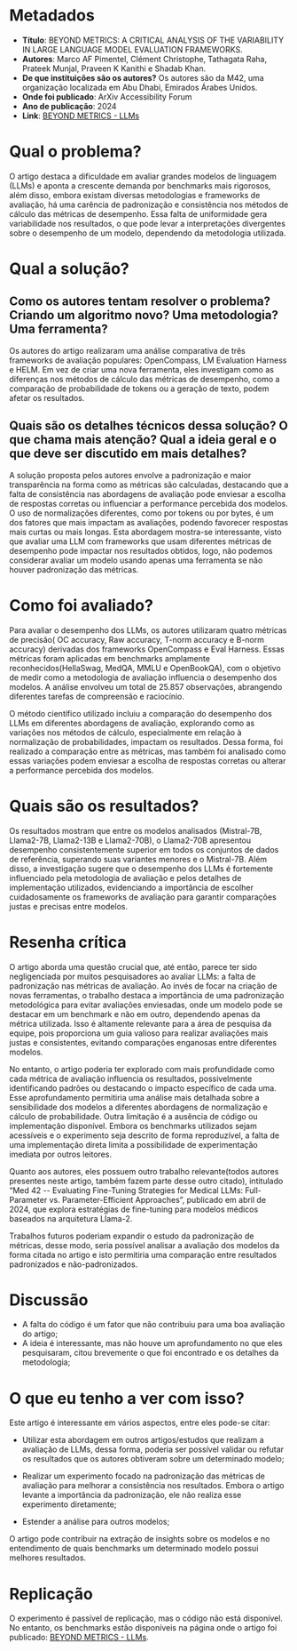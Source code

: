 # Metadados

* **Título**: BEYOND METRICS: A CRITICAL ANALYSIS OF THE VARIABILITY IN LARGE LANGUAGE MODEL EVALUATION FRAMEWORKS.
* **Autores**: Marco AF Pimentel, Clément Christophe, Tathagata Raha, Prateek Munjal, Praveen K Kanithi e Shadab Khan.
* **De que instituições são os autores?**  Os autores são da M42, uma organização localizada em Abu Dhabi, Emirados Árabes Unidos.
* **Onde foi publicado**: ArXiv Accessibility Forum
* **Ano de publicação**: 2024
* **Link**: [BEYOND METRICS - LLMs](https://arxiv.org/abs/2407.21072)

# Qual o problema?
O artigo destaca a dificuldade em avaliar grandes modelos de linguagem (LLMs) e aponta a crescente demanda por benchmarks mais rigorosos, além disso, embora existam diversas metodologias e frameworks de avaliação, há uma carência de padronização e consistência nos métodos de cálculo das métricas de desempenho. Essa falta de uniformidade gera variabilidade nos resultados, o que pode levar a interpretações divergentes sobre o desempenho de um modelo, dependendo da metodologia utilizada.

# Qual a solução?

## Como os autores tentam resolver o problema? Criando um algoritmo novo? Uma metodologia? Uma ferramenta?
Os autores do artigo realizaram uma análise comparativa de três frameworks de avaliação populares: OpenCompass, LM Evaluation Harness e HELM. Em vez de criar uma nova ferramenta, eles investigam como as diferenças nos métodos de cálculo das métricas de desempenho, como a comparação de probabilidade de tokens ou a geração de texto, podem afetar os resultados.

## Quais são os detalhes técnicos dessa solução? O que chama mais atenção? Qual a ideia geral e o que deve ser discutido em mais detalhes?
A solução proposta pelos autores envolve a padronização e maior transparência na forma como as métricas são calculadas, destacando que a falta de consistência nas abordagens de avaliação pode enviesar a escolha de respostas corretas ou influenciar a performance percebida dos modelos. O uso de normalizações diferentes, como por tokens ou por bytes, é um dos fatores que mais impactam as avaliações, podendo favorecer respostas mais curtas ou mais longas. Esta abordagem mostra-se interessante, visto que avaliar uma LLM com frameworks que usam diferentes métricas de desempenho pode impactar nos resultados obtidos, logo, não podemos considerar avaliar um modelo usando apenas uma ferramenta se não houver padronização das métricas.

# Como foi avaliado?
Para avaliar o desempenho dos LLMs, os autores utilizaram quatro métricas de precisão( OC accuracy, Raw accuracy, T-norm accuracy e B-norm accuracy) derivadas dos frameworks OpenCompass e Eval Harness. Essas métricas foram aplicadas em benchmarks amplamente reconhecidos(HellaSwag, MedQA, MMLU e OpenBookQA), com o objetivo de medir como a metodologia de avaliação influencia o desempenho dos modelos. A análise envolveu um total de 25.857 observações, abrangendo diferentes tarefas de compreensão e raciocínio.

O método científico utilizado incluiu a comparação do desempenho dos LLMs em diferentes abordagens de avaliação, explorando como as variações nos métodos de cálculo, especialmente em relação à normalização de probabilidades, impactam os resultados. Dessa forma, foi realizado a comparação entre as métricas, mas também foi analisado como essas variações podem enviesar a escolha de respostas corretas ou alterar a performance percebida dos modelos.

# Quais são os resultados?
Os resultados mostram que entre os modelos analisados (Mistral-7B, Llama2-7B, Llama2-13B e Llama2-70B), o Llama2-70B apresentou desempenho consistentemente superior em todos os conjuntos de dados de referência, superando suas variantes menores e o Mistral-7B. Além disso, a investigação sugere que o desempenho dos LLMs é fortemente influenciado pela metodologia de avaliação e pelos detalhes de implementação utilizados, evidenciando a importância de escolher cuidadosamente os frameworks de avaliação para garantir comparações justas e precisas entre modelos.

# Resenha crítica
O artigo aborda uma questão crucial que, até então, parece ter sido negligenciada por muitos pesquisadores ao avaliar LLMs: a falta de padronização nas métricas de avaliação. Ao invés de focar na criação de novas ferramentas, o trabalho destaca a importância de uma padronização metodológica para evitar avaliações enviesadas, onde um modelo pode se destacar em um benchmark e não em outro, dependendo apenas da métrica utilizada. Isso é altamente relevante para a área de pesquisa da equipe, pois proporciona um guia valioso para realizar avaliações mais justas e consistentes, evitando comparações enganosas entre diferentes modelos.

No entanto, o artigo poderia ter explorado com mais profundidade como cada métrica de avaliação influencia os resultados, possivelmente identificando padrões ou destacando o impacto específico de cada uma. Esse aprofundamento permitiria uma análise mais detalhada sobre a sensibilidade dos modelos a diferentes abordagens de normalização e cálculo de probabilidade. Outra limitação é a ausência de código ou implementação disponível. Embora os benchmarks utilizados sejam acessíveis e o experimento seja descrito de forma reproduzível, a falta de uma implementação direta limita a possibilidade de experimentação imediata por outros leitores.

Quanto aos autores, eles possuem outro trabalho relevante(todos autores presentes neste artigo, também fazem parte desse outro citado), intitulado “Med 42 -- Evaluating Fine-Tuning Strategies for Medical LLMs: Full-Parameter vs. Parameter-Efficient Approaches”, publicado em abril de 2024, que explora estratégias de fine-tuning para modelos médicos baseados na arquitetura Llama-2.

Trabalhos futuros poderiam expandir o estudo da padronização de métricas, desse modo, seria possível analisar a avaliação dos modelos da forma citada no artigo e isto permitiria uma comparação entre resultados padronizados e não-padronizados.

# Discussão

* A falta do código é um fator que não contribuiu para uma boa avaliação do artigo;
* A ideia é interessante, mas não houve um aprofundamento no que eles pesquisaram, citou brevemente o que foi encontrado e os detalhes da metodologia;

# O que eu tenho a ver com isso?
Este artigo é interessante em vários aspectos, entre eles pode-se citar:

* Utilizar esta abordagem em outros artigos/estudos que realizam a avaliação de LLMs, dessa forma, poderia ser possível validar ou refutar os resultados que os autores obtiveram sobre um determinado modelo;

* Realizar um experimento focado na padronização das métricas de avaliação para melhorar a consistência nos resultados. Embora o artigo levante a importância da padronização, ele não realiza esse experimento diretamente;

* Estender a análise para outros modelos;

O artigo pode contribuir na extração de insights sobre os modelos e no entendimento de quais benchmarks um determinado modelo possui melhores resultados.

# Replicação
O experimento é passível de replicação, mas o código não está disponível. No entanto, os benchmarks estão disponíveis na página onde o artigo foi publicado: [BEYOND METRICS - LLMs](https://arxiv.org/abs/2404.14779).